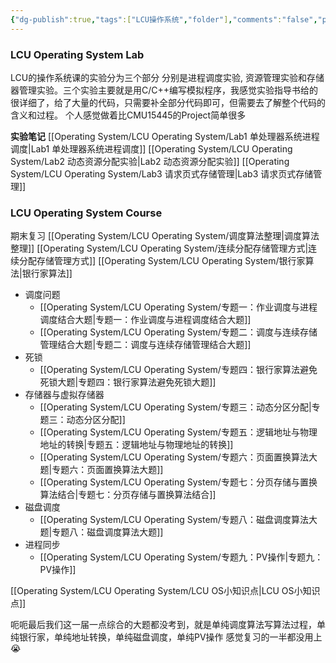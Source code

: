 ```yaml
---
{"dg-publish":true,"tags":["LCU操作系统","folder"],"comments":"false","permalink":"/Operating System/LCU Operating System/LCU Operating System/","dgPassFrontmatter":true,"noteIcon":"","created":"2025-04-12T16:38:23.016+08:00","updated":"2025-07-31T18:50:33.340+08:00"}
---
```


### LCU Operating System Lab
LCU的操作系统课的实验分为三个部分 分别是进程调度实验, 资源管理实验和存储器管理实验。三个实验主要就是用C/C++编写模拟程序，我感觉实验指导书给的很详细了，给了大量的代码，只需要补全部分代码即可，但需要去了解整个代码的含义和过程。
个人感觉做着比CMU15445的Project简单很多

**实验笔记**
[[Operating System/LCU Operating System/Lab1 单处理器系统进程调度\|Lab1 单处理器系统进程调度]]
[[Operating System/LCU Operating System/Lab2 动态资源分配实验\|Lab2 动态资源分配实验]]
[[Operating System/LCU Operating System/Lab3 请求页式存储管理\|Lab3 请求页式存储管理]]

### LCU Operating System Course
期末复习
[[Operating System/LCU Operating System/调度算法整理\|调度算法整理]]
[[Operating System/LCU Operating System/连续分配存储管理方式\|连续分配存储管理方式]]
[[Operating System/LCU Operating System/银行家算法\|银行家算法]]

- 调度问题
	- [[Operating System/LCU Operating System/专题一：作业调度与进程调度结合大题\|专题一：作业调度与进程调度结合大题]]
	- [[Operating System/LCU Operating System/专题二：调度与连续存储管理结合大题\|专题二：调度与连续存储管理结合大题]]
- 死锁
	- [[Operating System/LCU Operating System/专题四：银行家算法避免死锁大题\|专题四：银行家算法避免死锁大题]]
- 存储器与虚拟存储器
	- [[Operating System/LCU Operating System/专题三：动态分区分配\|专题三：动态分区分配]]
	- [[Operating System/LCU Operating System/专题五：逻辑地址与物理地址的转换\|专题五：逻辑地址与物理地址的转换]]
	- [[Operating System/LCU Operating System/专题六：页面置换算法大题\|专题六：页面置换算法大题]]
	- [[Operating System/LCU Operating System/专题七：分页存储与置换算法结合\|专题七：分页存储与置换算法结合]]
- 磁盘调度
	- [[Operating System/LCU Operating System/专题八：磁盘调度算法大题\|专题八：磁盘调度算法大题]]
- 进程同步
	- [[Operating System/LCU Operating System/专题九：PV操作\|专题九：PV操作]]


[[Operating System/LCU Operating System/LCU OS小知识点\|LCU OS小知识点]]

呃呃最后我们这一届一点综合的大题都没考到，就是单纯调度算法写算法过程，单纯银行家，单纯地址转换，单纯磁盘调度，单纯PV操作 感觉复习的一半都没用上😭